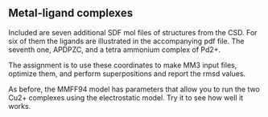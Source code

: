 ## Metal-ligand complexes

Included are seven additional SDF mol files of structures from the CSD.   For six of them the ligands are illustrated in the accompanying pdf file.  The seventh one, APDPZC, and a tetra ammonium complex of Pd2+.

The assignment is to use these coordinates to make MM3 input files, optimize them, and perform superpositions and report the rmsd values.

As before, the MMFF94 model has parameters that allow you to run the two Cu2+ complexes using the electrostatic model.  Try it to see how well it works.

